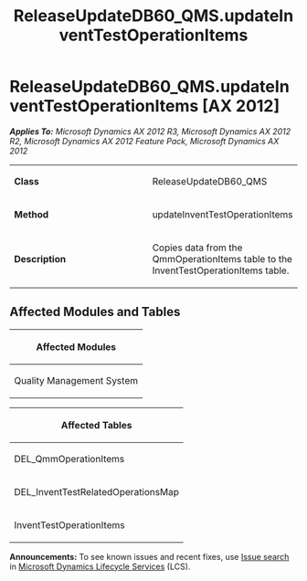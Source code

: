 ﻿---
title: ReleaseUpdateDB60_QMS.updateInventTestOperationItems
TOCTitle: ReleaseUpdateDB60_QMS.updateInventTestOperationItems
ms:assetid: 107d3d9c-e7ca-c9e2-53c1-ac00ccb97b81
ms:mtpsurl: https://msdn.microsoft.com/en-us/library/JJ735785(v=AX.60)
ms:contentKeyID: 49706695
ms.date: 05/18/2015
mtps_version: v=AX.60
---

# ReleaseUpdateDB60\_QMS.updateInventTestOperationItems [AX 2012]


_**Applies To:** Microsoft Dynamics AX 2012 R3, Microsoft Dynamics AX 2012 R2, Microsoft Dynamics AX 2012 Feature Pack, Microsoft Dynamics AX 2012_

<table>
<colgroup>
<col style="width: 50%" />
<col style="width: 50%" />
</colgroup>
<tbody>
<tr class="odd">
<td><p><strong>Class</strong></p></td>
<td><p>ReleaseUpdateDB60_QMS</p></td>
</tr>
<tr class="even">
<td><p><strong>Method</strong></p></td>
<td><p>updateInventTestOperationItems</p></td>
</tr>
<tr class="odd">
<td><p><strong>Description</strong></p></td>
<td><p>Copies data from the QmmOperationItems table to the InventTestOperationItems table.</p></td>
</tr>
</tbody>
</table>


## Affected Modules and Tables

<table>
<colgroup>
<col style="width: 100%" />
</colgroup>
<thead>
<tr class="header">
<th><p>Affected Modules</p></th>
</tr>
</thead>
<tbody>
<tr class="odd">
<td><p>Quality Management System</p></td>
</tr>
</tbody>
</table>


<table>
<colgroup>
<col style="width: 100%" />
</colgroup>
<thead>
<tr class="header">
<th><p>Affected Tables</p></th>
</tr>
</thead>
<tbody>
<tr class="odd">
<td><p>DEL_QmmOperationItems</p></td>
</tr>
<tr class="even">
<td><p>DEL_InventTestRelatedOperationsMap</p></td>
</tr>
<tr class="odd">
<td><p>InventTestOperationItems</p></td>
</tr>
</tbody>
</table>

  
**Announcements:** To see known issues and recent fixes, use [Issue search](http://go.microsoft.com/fwlink/?linkid=389258) in [Microsoft Dynamics Lifecycle Services](http://go.microsoft.com/fwlink/?linkid=306505) (LCS).

